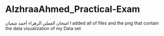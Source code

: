 # AlzhraaAhmed_Practical-Exam
امتحان العملي الزهراء أحمد شعبان
I added all of files and the png that contain the data visualization of my Data set

